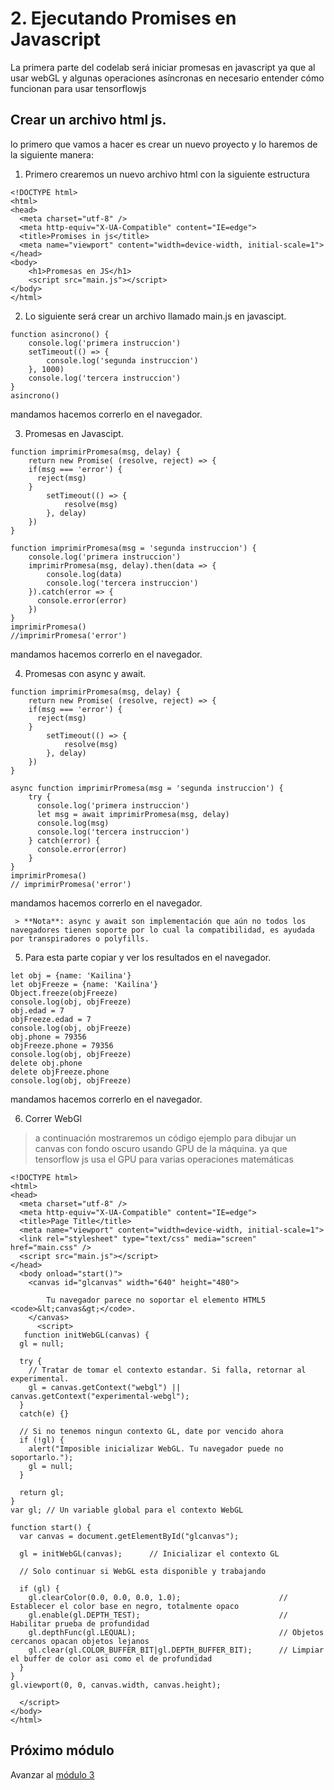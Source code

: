 # 2. Ejecutando Promises en Javascript

La primera parte del codelab será iniciar promesas en javascript ya que al usar webGL y algunas operaciones asíncronas en necesario entender cómo funcionan para usar tensorflowjs

## Crear un archivo html js.

lo primero que vamos a hacer es crear un nuevo proyecto y lo haremos de la siguiente manera:

1. Primero crearemos un nuevo archivo html con la siguiente estructura
```
<!DOCTYPE html>
<html>
<head>
  <meta charset="utf-8" />
  <meta http-equiv="X-UA-Compatible" content="IE=edge">
  <title>Promises in js</title>
  <meta name="viewport" content="width=device-width, initial-scale=1">
</head>
<body>
    <h1>Promesas en JS</h1>
    <script src="main.js"></script>
</body>
</html>
```

2. Lo siguiente será crear un archivo llamado main.js en javascipt.

```
function asincrono() {
    console.log('primera instruccion')
    setTimeout(() => {
        console.log('segunda instruccion')
    }, 1000)
    console.log('tercera instruccion')
}
asincrono()
```
 mandamos hacemos correrlo en el navegador.

3. Promesas en Javascipt.

```
function imprimirPromesa(msg, delay) {
	return new Promise( (resolve, reject) => {
    if(msg === 'error') {
      reject(msg)
    }
		setTimeout(() => {
			resolve(msg)
		}, delay)
	})
}

function imprimirPromesa(msg = 'segunda instruccion') {
    console.log('primera instruccion')
    imprimirPromesa(msg, delay).then(data => {
        console.log(data)
        console.log('tercera instruccion')
    }).catch(error => {
      console.error(error)
    })
}
imprimirPromesa()
//imprimirPromesa('error')
```
 mandamos hacemos correrlo en el navegador.

4. Promesas con async y await.

```
function imprimirPromesa(msg, delay) {
	return new Promise( (resolve, reject) => {
    if(msg === 'error') {
      reject(msg)
    }
		setTimeout(() => {
			resolve(msg)
		}, delay)
	})
}

async function imprimirPromesa(msg = 'segunda instruccion') {
    try {
      console.log('primera instruccion')
      let msg = await imprimirPromesa(msg, delay)
      console.log(msg)
      console.log('tercera instruccion')
    } catch(error) {
      console.error(error)
    }
}
imprimirPromesa()
// imprimirPromesa('error')
```
 mandamos hacemos correrlo en el navegador.

     > **Nota**: async y await son implementación que aún no todos los navegadores tienen soporte por lo cual la compatibilidad, es ayudada por transpiradores o polyfills.

5. Para esta parte copiar y ver los resultados en el navegador. 

```
let obj = {name: 'Kailina'}
let objFreeze = {name: 'Kailina'}
Object.freeze(objFreeze)
console.log(obj, objFreeze)
obj.edad = 7
objFreeze.edad = 7
console.log(obj, objFreeze)
obj.phone = 79356
objFreeze.phone = 79356
console.log(obj, objFreeze)
delete obj.phone
delete objFreeze.phone
console.log(obj, objFreeze)
```
 mandamos hacemos correrlo en el navegador.

6. Correr WebGl 

> a continuación mostraremos un código ejemplo para dibujar un canvas con fondo oscuro usando GPU de la máquina. ya que tensorflow js usa el GPU para varias operaciones matemáticas
```
<!DOCTYPE html>
<html>
<head>
  <meta charset="utf-8" />
  <meta http-equiv="X-UA-Compatible" content="IE=edge">
  <title>Page Title</title>
  <meta name="viewport" content="width=device-width, initial-scale=1">
  <link rel="stylesheet" type="text/css" media="screen" href="main.css" />
  <script src="main.js"></script>
</head>
  <body onload="start()">
    <canvas id="glcanvas" width="640" height="480">
    
        Tu navegador parece no soportar el elemento HTML5 <code>&lt;canvas&gt;</code>.
    </canvas>
      <script>
   function initWebGL(canvas) {
  gl = null;
  
  try {
    // Tratar de tomar el contexto estandar. Si falla, retornar al experimental.
    gl = canvas.getContext("webgl") || canvas.getContext("experimental-webgl");
  }
  catch(e) {}
  
  // Si no tenemos ningun contexto GL, date por vencido ahora
  if (!gl) {
    alert("Imposible inicializar WebGL. Tu navegador puede no soportarlo.");
    gl = null;
  }
  
  return gl;
}
var gl; // Un variable global para el contexto WebGL

function start() {
  var canvas = document.getElementById("glcanvas");

  gl = initWebGL(canvas);      // Inicializar el contexto GL
  
  // Solo continuar si WebGL esta disponible y trabajando
  
  if (gl) {
    gl.clearColor(0.0, 0.0, 0.0, 1.0);                      // Establecer el color base en negro, totalmente opaco
    gl.enable(gl.DEPTH_TEST);                               // Habilitar prueba de profundidad
    gl.depthFunc(gl.LEQUAL);                                // Objetos cercanos opacan objetos lejanos
    gl.clear(gl.COLOR_BUFFER_BIT|gl.DEPTH_BUFFER_BIT);      // Limpiar el buffer de color asi como el de profundidad
  }
}
gl.viewport(0, 0, canvas.width, canvas.height);

  </script>
</body>
</html>
```
## Próximo módulo
Avanzar al [módulo 3](../03-tensorflowjs)